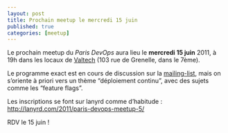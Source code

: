 ```yaml
---
layout: post
title: Prochain meetup le mercredi 15 juin
published: true
categories: [meetup]
---
```


Le prochain meetup du *Paris DevOps* aura lieu le **mercredi 15 juin** 2011, à 19h dans les locaux de [Valtech](http://www.valtech.fr/) (103 rue de Grenelle, dans le 7ème).

Le programme exact est en cours de discussion sur la [mailing-list](/communaute.html), mais on s’oriente à priori vers un thème “déploiement continu”, avec des sujets comme les “feature flags”.

Les inscriptions se font sur lanyrd comme d’habitude : <http://lanyrd.com/2011/paris-devops-meetup-5/>

RDV le 15 juin !
